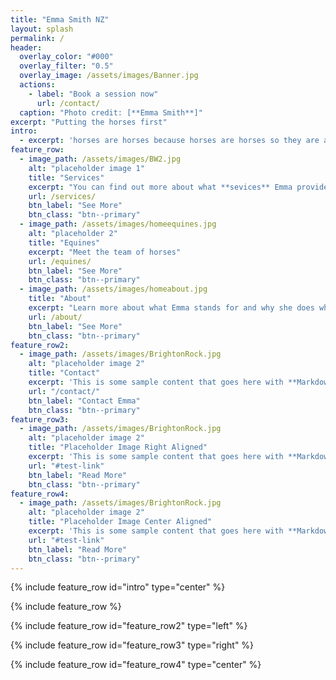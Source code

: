 ```yaml
---
title: "Emma Smith NZ"
layout: splash
permalink: /
header:
  overlay_color: "#000"
  overlay_filter: "0.5"
  overlay_image: /assets/images/Banner.jpg
  actions:
    - label: "Book a session now"
      url: /contact/
  caption: "Photo credit: [**Emma Smith**]"
excerpt: "Putting the horses first"
intro: 
  - excerpt: 'horses are horses because horses are horses so they are all actaully horses'
feature_row:
  - image_path: /assets/images/BW2.jpg
    alt: "placeholder image 1"
    title: "Services"
    excerpt: "You can find out more about what **sevices** Emma provides and how to book in here."
    url: /services/
    btn_label: "See More"
    btn_class: "btn--primary"
  - image_path: /assets/images/homeequines.jpg
    alt: "placeholder 2"
    title: "Equines"
    excerpt: "Meet the team of horses"
    url: /equines/
    btn_label: "See More"
    btn_class: "btn--primary"
  - image_path: /assets/images/homeabout.jpg
    title: "About"
    excerpt: "Learn more about what Emma stands for and why she does what she does"
    url: /about/
    btn_label: "See More"
    btn_class: "btn--primary"
feature_row2:
  - image_path: /assets/images/BrightonRock.jpg
    alt: "placeholder image 2"
    title: "Contact"
    excerpt: 'This is some sample content that goes here with **Markdown** formatting. Left aligned with `type="left"`'
    url: "/contact/"
    btn_label: "Contact Emma"
    btn_class: "btn--primary"
feature_row3:
  - image_path: /assets/images/BrightonRock.jpg
    alt: "placeholder image 2"
    title: "Placeholder Image Right Aligned"
    excerpt: 'This is some sample content that goes here with **Markdown** formatting. Right aligned with `type="right"`'
    url: "#test-link"
    btn_label: "Read More"
    btn_class: "btn--primary"
feature_row4:
  - image_path: /assets/images/BrightonRock.jpg
    alt: "placeholder image 2"
    title: "Placeholder Image Center Aligned"
    excerpt: 'This is some sample content that goes here with **Markdown** formatting. Centered with `type="center"`'
    url: "#test-link"
    btn_label: "Read More"
    btn_class: "btn--primary"
---
```


{% include feature_row id="intro" type="center" %}

{% include feature_row %}

{% include feature_row id="feature_row2" type="left" %}

{% include feature_row id="feature_row3" type="right" %}

{% include feature_row id="feature_row4" type="center" %}